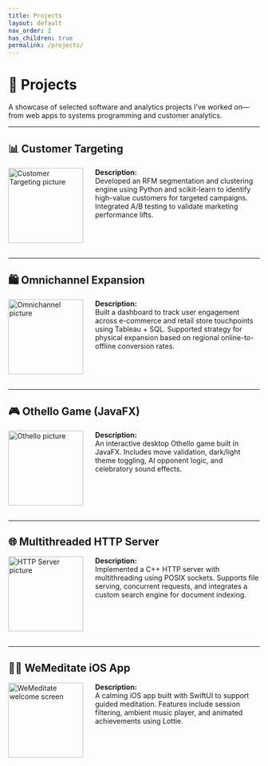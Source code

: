 ```yaml
---
title: Projects
layout: default
nav_order: 2
has_children: true
permalink: /projects/
---
```

# 💼 Projects

A showcase of selected software and analytics projects I’ve worked on—from web apps to systems programming and customer analytics.

---

## 📊 Customer Targeting

<img src="/serenaintech/assets/images/customer_targeting.png" alt="Customer Targeting picture" style="width: 150px; height: auto; float: left; margin: 0 1.5rem 1rem 0;" />

**Description:**  
Developed an RFM segmentation and clustering engine using Python and scikit-learn to identify high-value customers for targeted campaigns. Integrated A/B testing to validate marketing performance lifts.

<div style="clear: both;"></div>

---

## 🛍️ Omnichannel Expansion

<img src="/serenaintech/assets/images/omnichannel.png" alt="Omnichannel picture" style="width: 150px; height: auto; float: left; margin: 0 1.5rem 1rem 0;" />

**Description:**  
Built a dashboard to track user engagement across e-commerce and retail store touchpoints using Tableau + SQL. Supported strategy for physical expansion based on regional online-to-offline conversion rates.

<div style="clear: both;"></div>

---

## 🎮 Othello Game (JavaFX)

<img src="/serenaintech/assets/images/othelle.png" alt="Othello picture" style="width: 150px; height: auto; float: left; margin: 0 1.5rem 1rem 0;" />

**Description:**  
An interactive desktop Othello game built in JavaFX. Includes move validation, dark/light theme toggling, AI opponent logic, and celebratory sound effects.

<div style="clear: both;"></div>

---

## 🌐 Multithreaded HTTP Server

<img src="/serenaintech/assets/images/httpserver.png" alt="HTTP Server picture" style="width: 150px; height: auto; float: left; margin: 0 1.5rem 1rem 0;" />

**Description:**  
Implemented a C++ HTTP server with multithreading using POSIX sockets. Supports file serving, concurrent requests, and integrates a custom search engine for document indexing.

<div style="clear: both;"></div>

---

## 🧘‍♀️ WeMeditate iOS App

<img src="/serenaintech/assets/images/welcome.png" alt="WeMeditate welcome screen" style="width: 150px; height: auto; float: left; margin: 0 1.5rem 1rem 0;" />

**Description:**  
A calming iOS app built with SwiftUI to support guided meditation. Features include session filtering, ambient music player, and animated achievements using Lottie.

<div style="clear: both;"></div>

